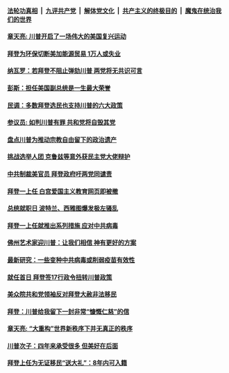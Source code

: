 

####  [法轮功真相](../../../../basic/blob/master/README.md?t=01220601) &nbsp;|&nbsp; [九评共产党](../../../../9ping.md/blob/master/README.md?t=01220601) &nbsp;|&nbsp; [解体党文化](../../../../jtdwh.md/blob/master/README.md?t=01220601)  &nbsp;|&nbsp; [共产主义的终极目的](../../../../gczydzjmd.md/blob/master/README.md?t=01220601) &nbsp;|&nbsp; [魔鬼在统治我们的世界](../../../../mgztzwmdsj.md/blob/master/README.md?t=01220601) 

#### [章天亮: 川普开启了一场伟大的美国复兴运动](../pages/soh6/466340.md?t=01220601) 
#### [拜登为环保切断美加能源贸易 1万人或失业](../pages/soh6/466325.md?t=01220601) 
#### [纳瓦罗：若拜登不阻止弹劾川普 两党将无共识可言](../pages/soh6/466319.md?t=01220601) 
#### [彭斯：担任美国副总统是一生最大荣誉](../pages/soh6/466304.md?t=01220601) 
#### [民调：多数拜登选民也支持川普的六大政策](../pages/soh6/466292.md?t=01220601) 
#### [参议员: 如判川普有罪 共和党将自毁其党](../pages/soh6/466289.md?t=01220601) 
#### [盘点川普为推动宗教自由留下的政治遗产](../pages/soh6/466274.md?t=01220601) 
#### [挑战选举人团 克鲁兹等意外获民主党大佬辩护](../pages/soh6/466259.md?t=01220601) 
#### [中共制裁美官员 拜登政府吁两党同谴责](../pages/soh6/466244.md?t=01220601) 
#### [拜登一上任 白宫爱国主义教育网页即被撤](../pages/soh6/466241.md?t=01220601) 
#### [总统就职日 波特兰、西雅图爆发极左骚乱](../pages/soh6/466223.md?t=01220601) 
#### [拜登一上任就推出系列措施 应对中共病毒](../pages/soh6/466208.md?t=01220601) 
#### [佛州艺术家迎川普：让我们相信 神有更好的方案](../pages/soh6/466103.md?t=01220601) 
#### [最新研究：一些变种中共病毒或削弱疫苗有效性](../pages/soh6/466073.md?t=01220601) 
#### [就任首日 拜登签17行政令扭转川普政策](../pages/soh6/466001.md?t=01220601) 
#### [美众院共和党领袖反对拜登大赦非法移民](../pages/soh6/465974.md?t=01220601) 
#### [拜登：川普给我留下一封非常“慷慨仁慈”的信](../pages/soh6/465983.md?t=01220601) 
#### [章天亮: “大重构”世界新秩序下并无真正的秩序](../pages/soh6/465959.md?t=01220601) 
#### [川普次子：四年来承受很多 但美好在后面](../pages/soh6/465935.md?t=01220601) 
#### [拜登上任为无证移民“送大礼”：8年内可入籍](../pages/soh6/465929.md?t=01220601) 

